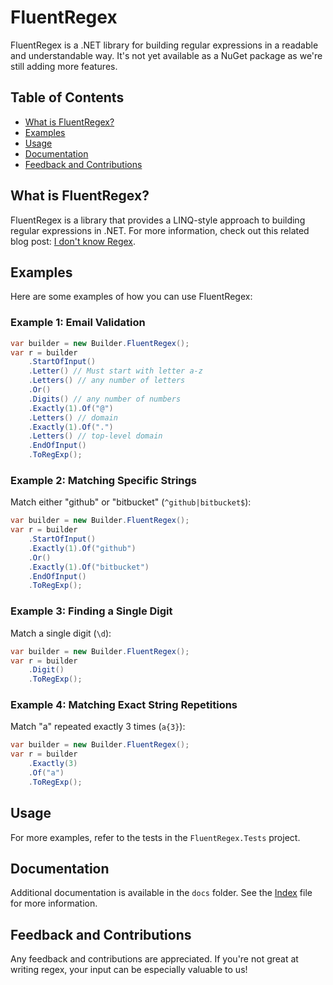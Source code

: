 # FluentRegex

FluentRegex is a .NET library for building regular expressions in a readable and understandable way. It's not yet available as a NuGet package as we're still adding more features.

## Table of Contents

- [What is FluentRegex?](#what-is-fluentregex)
- [Examples](#examples)
- [Usage](#usage)
- [Documentation](#documentation)
- [Feedback and Contributions](#feedback-and-contributions)

## What is FluentRegex?

FluentRegex is a library that provides a LINQ-style approach to building regular expressions in .NET. For more information, check out this related blog post: [I don't know Regex](http://ideasof.andersaberg.com/idea/17/i-dont-know-regex).

## Examples

Here are some examples of how you can use FluentRegex:

### Example 1: Email Validation

```csharp
var builder = new Builder.FluentRegex();
var r = builder
    .StartOfInput()
    .Letter() // Must start with letter a-z
    .Letters() // any number of letters
    .Or()
    .Digits() // any number of numbers
    .Exactly(1).Of("@")
    .Letters() // domain
    .Exactly(1).Of(".")
    .Letters() // top-level domain
    .EndOfInput()
    .ToRegExp();

```
<!-- TODO: Add output -->

### Example 2: Matching Specific Strings

Match either "github" or "bitbucket" (`^github|bitbucket$`):

```csharp
var builder = new Builder.FluentRegex();
var r = builder
    .StartOfInput()
    .Exactly(1).Of("github")
    .Or()
    .Exactly(1).Of("bitbucket")
    .EndOfInput()
    .ToRegExp();
```

### Example 3: Finding a Single Digit

Match a single digit (`\d`):

```csharp
var builder = new Builder.FluentRegex();
var r = builder
    .Digit()
    .ToRegExp();
```

### Example 4: Matching Exact String Repetitions

Match "a" repeated exactly 3 times (`a{3}`):

```csharp
var builder = new Builder.FluentRegex();
var r = builder
    .Exactly(3)
    .Of("a")
    .ToRegExp();
```

## Usage

For more examples, refer to the tests in the `FluentRegex.Tests` project.

## Documentation

Additional documentation is available in the `docs` folder. See the [Index](docs/Index.md) file for more information.

## Feedback and Contributions

Any feedback and contributions are appreciated. If you're not great at writing regex, your input can be especially valuable to us!
